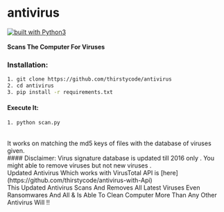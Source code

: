 # antivirus
[![built with Python3](https://img.shields.io/badge/built%20with-Python3-red.svg)](https://www.python.org/)
<br>
<br>
**Scans The Computer For Viruses**
<br>
### Installation:

```bash
1. git clone https://github.com/thirstycode/antivirus
2. cd antivirus
3. pip install -r requirements.txt
```
#### Execute It:
```bash
1. python scan.py
```
<br>
It works on matching the md5 keys of files with the database of viruses given.
<br>
#### Disclaimer:
Virus signature database is updated till 2016 only . You might able to remove viruses but not new viruses .
<br>
Updated Antivirus Which works with VirusTotal API is [here](https://github.com/thirstycode/antivirus-with-Api)
<br>
This Updated Antivirus Scans And Removes All Latest Viruses Even Ransomwares And All & Is Able To Clean Computer More Than Any Other Antivirus Will !!
